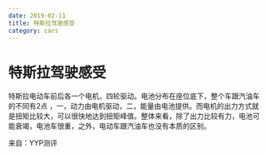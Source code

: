 ```yaml
---
date: 2019-02-11
title: 特斯拉驾驶感受
category: cars
---
```

# 特斯拉驾驶感受

特斯拉电动车前后各一个电机，四轮驱动。电池分布在座位底下，整个车跟汽油车的不同有2点 ，一，动力由电机驱动，二，能量由电池提供。而电机的出力方式就是扭矩比较大，可以很快地达到扭矩峰值。整体来看，除了出力比较有力，电池可能衰竭，电池车很重，之外，电动车跟汽油车也没有本质的区别。

来自：YYP测评
